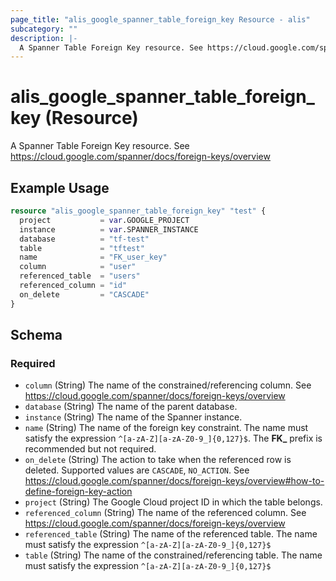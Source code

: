 ```yaml
---
page_title: "alis_google_spanner_table_foreign_key Resource - alis"
subcategory: ""
description: |-
  A Spanner Table Foreign Key resource. See https://cloud.google.com/spanner/docs/foreign-keys/overview
---
```


# alis_google_spanner_table_foreign_key (Resource)

A Spanner Table Foreign Key resource. See https://cloud.google.com/spanner/docs/foreign-keys/overview



## Example Usage

```terraform
resource "alis_google_spanner_table_foreign_key" "test" {
  project           = var.GOOGLE_PROJECT
  instance          = var.SPANNER_INSTANCE
  database          = "tf-test"
  table             = "tftest"
  name              = "FK_user_key"
  column            = "user"
  referenced_table  = "users"
  referenced_column = "id"
  on_delete         = "CASCADE"
}
```



<!-- schema generated by tfplugindocs -->
## Schema

### Required

- `column` (String) The name of the constrained/referencing column.
See https://cloud.google.com/spanner/docs/foreign-keys/overview
- `database` (String) The name of the parent database.
- `instance` (String) The name of the Spanner instance.
- `name` (String) The name of the foreign key constraint.
The name must satisfy the expression `^[a-zA-Z][a-zA-Z0-9_]{0,127}$`.
The **FK_** prefix is recommended but not required.
- `on_delete` (String) The action to take when the referenced row is deleted.
Supported values are `CASCADE`, `NO_ACTION`.
See https://cloud.google.com/spanner/docs/foreign-keys/overview#how-to-define-foreign-key-action
- `project` (String) The Google Cloud project ID in which the table belongs.
- `referenced_column` (String) The name of the referenced column.
See https://cloud.google.com/spanner/docs/foreign-keys/overview
- `referenced_table` (String) The name of the referenced table.
The name must satisfy the expression `^[a-zA-Z][a-zA-Z0-9_]{0,127}$`
- `table` (String) The name of the constrained/referencing table.
The name must satisfy the expression `^[a-zA-Z][a-zA-Z0-9_]{0,127}$`


